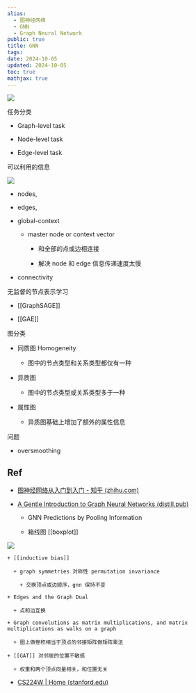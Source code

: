 ```yaml
---
alias:
  - 图神经网络
  - GNN
  - Graph Neural Network
public: true
title: GNN
tags:
date: 2024-10-05
updated: 2024-10-05
toc: true
mathjax: true
---
```


![](https://media.xiang578.com/gnn-arch.png)

任务分类

  + Graph-level task

  + Node-level task

  + Edge-level task

可以利用的信息

![](https://media.xiang578.com/graph-nets-layer.png)

  + nodes,

  + edges,

  + global-context

    + master node or context vector

      + 和全部的点或边相连接

      + 解决 node 和 edge 信息传递速度太慢

  + connectivity

无监督的节点表示学习

  + [[GraphSAGE]]

  + [[GAE]]

图分类

  + 同质图 Homogeneity

    + 图中的节点类型和关系类型都仅有一种

  + 异质图

    + 图中的节点类型或关系类型多于一种

  + 属性图

    + 异质图基础上增加了额外的属性信息

问题

  + oversmoothing

## Ref

  + [图神经网络从入门到入门 - 知乎 (zhihu.com)](https://zhuanlan.zhihu.com/p/136521625)

  + [A Gentle Introduction to Graph Neural Networks (distill.pub)](https://distill.pub/2021/gnn-intro/)


    + GNN Predictions by Pooling Information

    + 箱线图 [[boxplot]]

![](https://media.xiang578.com/xiangxiantu.png)

    + [[inductive bias]]

      + graph symmetries 对称性 permutation invariance

        + 交换顶点或边顺序，gnn 保持不变

    + Edges and the Graph Dual

      + 点和边互换

    + Graph convolutions as matrix multiplications, and matrix multiplications as walks on a graph

      + 图上做卷积相当于顶点的邻接矩阵做矩阵乘法

    + [[GAT]] 对邻居的位置不敏感

      + 权重和两个顶点向量相关，和位置无关

  + [CS224W | Home (stanford.edu)](http://snap.stanford.edu/class/cs224w-2020/)
